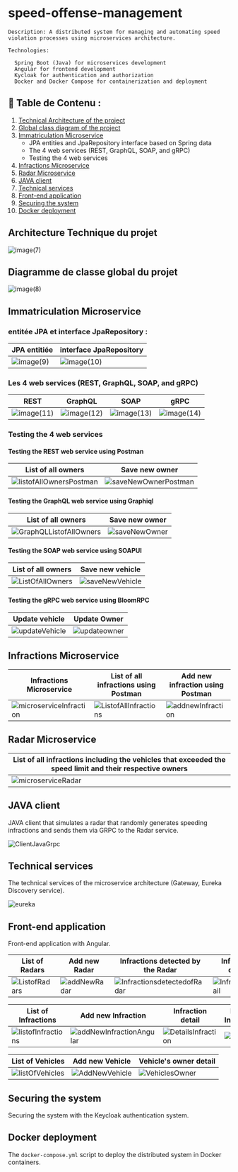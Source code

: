 # speed-offense-management


    Description: A distributed system for managing and automating speed violation processes using microservices architecture.

    Technologies:
    
      Spring Boot (Java) for microservices development
      Angular for frontend development
      Kycloak for authentication and authorization
      Docker and Docker Compose for containerization and deployment


##  :bookmark_tabs: Table de Contenu : 
1. [Technical Architecture of the project](#technical-architecture-of-the-project)
2. [Global class diagram of the project](#global-class-diagram-of-the-project)
3. [Immatriculation Microservice](#immatriculation-microservice)
    - JPA entities and JpaRepository interface based on Spring data
    - The 4 web services (REST, GraphQL, SOAP, and gRPC)
    - Testing the 4 web services
4. [Infractions Microservice](#infractions-microservice)
5. [Radar Microservice](#radar-microservice)
6. [JAVA client](#java-client)
7. [Technical services](#technical-services)
8. [Front-end application](#front-end-application)
9. [Securing the system](#securing-the-system)
10. [Docker deployment](#docker-deployment)

## Architecture Technique du projet

![image(7)](https://github.com/KhalidMHASNI/speed-offense-management/assets/82038554/f97d13f8-604c-4b09-979d-fa0a1b493be9)

## Diagramme de classe global du projet

![image(8)](https://github.com/KhalidMHASNI/speed-offense-management/assets/82038554/d92280a1-5615-4121-8058-1fc16d38ca0c)


## Immatriculation Microservice

### entitée JPA et interface JpaRepository :

| JPA entitiée | interface JpaRepository|
| --- | --- |
| ![image(9)](https://github.com/KhalidMHASNI/speed-offense-management/assets/82038554/76130f37-2106-4b6b-a20b-9b214cc8d023)| ![image(10)](https://github.com/KhalidMHASNI/speed-offense-management/assets/82038554/d95aae9a-1ba9-4018-b2ce-408f37b68cb2) |

### Les 4 web services (REST, GraphQL, SOAP, and gRPC)

| REST | GraphQL | SOAP | gRPC |
| --- | --- | --- | --- |
| ![image(11)](https://github.com/KhalidMHASNI/speed-offense-management/assets/82038554/62d3923b-006d-45f0-982f-0deabedf0716)| ![image(12)](https://github.com/KhalidMHASNI/speed-offense-management/assets/82038554/43ba853a-3544-4dad-8556-b01f572dc84c) | ![image(13)](https://github.com/KhalidMHASNI/speed-offense-management/assets/82038554/fd18dd5b-de80-40c2-a205-c6edd2cb422a) | ![image(14)](https://github.com/KhalidMHASNI/speed-offense-management/assets/82038554/c43de2c5-6456-4758-bbe1-e5a2b6192dc1) |

### Testing the 4 web services

#### Testing the REST web service using Postman

| List of all owners | Save new owner |
| --- | --- |
| ![listofAllOwnersPostman](https://github.com/oumaimabenaboud/Speed-Infractions-Distributed-System/assets/120368654/871ef92b-c47f-4898-a869-de28b51d9fb8) | ![saveNewOwnerPostman](https://github.com/oumaimabenaboud/Speed-Infractions-Distributed-System/assets/120368654/36e78218-c46d-4171-b597-1b80553c8e06) |

#### Testing the GraphQL web service using Graphiql

| List of all owners | Save new owner |
| --- | --- |
| ![GraphQLListofAllOwners](https://github.com/oumaimabenaboud/Speed-Infractions-Distributed-System/assets/120368654/7880e62f-5a5c-4be0-8453-1f30ab7cfc7f) | ![saveNewOwner](https://github.com/oumaimabenaboud/Speed-Infractions-Distributed-System/assets/120368654/cd46556d-6a70-490c-80c9-db140edd3442) |

#### Testing the SOAP web service using SOAPUI

| List of all owners | Save new vehicle |
| --- | --- |
| ![ListOfAllOwners](https://github.com/oumaimabenaboud/Speed-Infractions-Distributed-System/assets/120368654/42c56a8c-cfd9-424b-9998-67eb79d4b7e1) | ![saveNewVehicle](https://github.com/oumaimabenaboud/Speed-Infractions-Distributed-System/assets/120368654/96f2272e-b181-4d70-89c9-987632c918b4) |

#### Testing the gRPC web service using BloomRPC

| Update vehicle | Update Owner |
| --- | --- |
| ![updateVehicle](https://github.com/oumaimabenaboud/Speed-Infractions-Distributed-System/assets/120368654/8292a976-9761-4033-b974-5c87cdaa3e65) | ![updateowner](https://github.com/oumaimabenaboud/Speed-Infractions-Distributed-System/assets/120368654/6b0589e6-d3be-4c64-a367-28face6be544) |

## Infractions Microservice

| Infractions Microservice | List of all infractions using Postman | Add new infraction using Postman |
| --- | --- | --- |
| ![microserviceInfraction](https://github.com/oumaimabenaboud/Speed-Infractions-Distributed-System/assets/120368654/325a4210-af61-4199-a98a-11cbf7f38b6e) | ![ListofAllInfractions](https://github.com/oumaimabenaboud/Speed-Infractions-Distributed-System/assets/120368654/a9c0e55c-cbeb-48b2-b176-8039afebc676) | ![addnewInfraction](https://github.com/oumaimabenaboud/Speed-Infractions-Distributed-System/assets/120368654/e1625366-af97-46f4-89ce-27fd60633672) |

## Radar Microservice

| List of all infractions including the vehicles that exceeded the speed limit and their respective owners |
| --- |
| ![microserviceRadar](https://github.com/oumaimabenaboud/Speed-Infractions-Distributed-System/assets/120368654/7e6bcd05-f244-465b-b772-e470a4069b60) |

## JAVA client

JAVA client that simulates a radar that randomly generates speeding infractions and sends them via GRPC to the Radar service.

![ClientJavaGrpc](https://github.com/oumaimabenaboud/Speed-Infractions-Distributed-System/assets/120368654/217ba41e-5cb3-4c42-9cbf-29e86b466dc2)

## Technical services

The technical services of the microservice architecture (Gateway, Eureka Discovery service).

![eureka](https://github.com/oumaimabenaboud/Speed-Infractions-Distributed-System/assets/120368654/03aa1160-a0b2-4587-9323-2d730043e44a)

## Front-end application

Front-end application with Angular.

| List of Radars | Add new Radar | Infractions detected by the Radar | Infraction detail |
| --- | --- | --- | --- |
| ![ListofRadars](https://github.com/oumaimabenaboud/Speed-Infractions-Distributed-System/assets/120368654/c4f64def-e555-4517-8894-e54085ba8fc8) | ![addNewRadar](https://github.com/oumaimabenaboud/Speed-Infractions-Distributed-System/assets/120368654/55a4660b-ec63-496a-a3bf-845b9753c4e7) | ![InfractionsdetectedofRadar](https://github.com/oumaimabenaboud/Speed-Infractions-Distributed-System/assets/120368654/292aaca3-9cc3-4ae8-9c99-ce50ee7c9bb3) | ![Infractiondetail](https://github.com/oumaimabenaboud/Speed-Infractions-Distributed-System/assets/120368654/24384bda-35ca-454c-a5c8-193195c10200) |

| List of Infractions | Add new Infraction | Infraction detail | Delete Infraction |
| --- | --- | --- | --- |
| ![listofInfractions](https://github.com/oumaimabenaboud/Speed-Infractions-Distributed-System/assets/120368654/11db2002-60bb-488f-8c33-3e40137a12bb) | ![addNewInfractionAngular](https://github.com/oumaimabenaboud/Speed-Infractions-Distributed-System/assets/120368654/25609132-7331-4e93-907d-48c53f7b0e3b) | ![DetailsInfraction](https://github.com/oumaimabenaboud/Speed-Infractions-Distributed-System/assets/120368654/6204e786-eb05-48ce-9c7a-24773edd3871) | ![image](https://github.com/oumaimabenaboud/Speed-Infractions-Distributed-System/assets/120368654/d3d21335-4615-43c9-b801-202d86c5d704)


| List of Vehicles | Add new Vehicle | Vehicle's owner detail |
| --- | --- | --- |
| ![listOfVehicles](https://github.com/oumaimabenaboud/Speed-Infractions-Distributed-System/assets/120368654/e3bafea3-f226-444b-a19b-95f4ab6be27a) | ![AddNewVehicle](https://github.com/oumaimabenaboud/Speed-Infractions-Distributed-System/assets/120368654/9fb8adca-6d9d-408b-9837-5b1bbea2c657) | ![VehiclesOwner](https://github.com/oumaimabenaboud/Speed-Infractions-Distributed-System/assets/120368654/83fca0b2-ba7d-4343-8c84-1c88d3b45815) |

## Securing the system

Securing the system with the Keycloak authentication system.



## Docker deployment

The `docker-compose.yml` script to deploy the distributed system in Docker containers.

